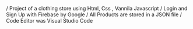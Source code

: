 
/ Project of a clothing store using Html, Css , Vannila Javascript
/ Login and Sign Up with Firebase by Google 
/ All Products are stored in a JSON file 
/ Code Editor was Visual Studio Code


